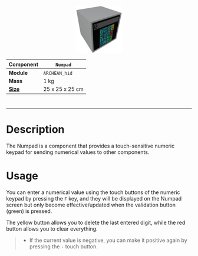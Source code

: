 <p align="center">
    <img src="Numpad.png" />
</p>

|Component|`Numpad`|
|---|---|
|**Module**|`ARCHEAN_hid`|
|**Mass**|1 kg|
|[**Size**](# "Based on the component's occupancy in a fixed 25cm grid.")|25 x 25 x 25 cm|
#
---
# Description
The Numpad is a component that provides a touch-sensitive numeric keypad for sending numerical values to other components.

# Usage
You can enter a numerical value using the touch buttons of the numeric keypad by pressing the `F` key, and they will be displayed on the Numpad screen but only become effective/updated when the validation button (green) is pressed.

The yellow button allows you to delete the last entered digit, while the red button allows you to clear everything.

> - If the current value is negative, you can make it positive again by pressing the `-` touch button.
